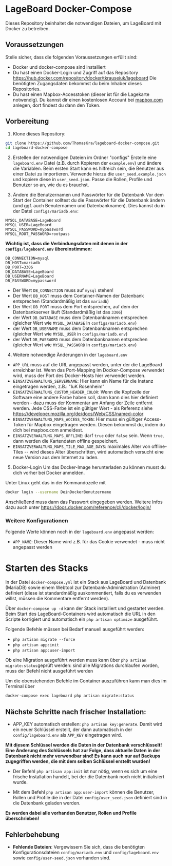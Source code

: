 # LageBoard Docker-Compose

Dieses Repository beinhaltet die notwendigen Dateien, um LageBoard mit Docker zu betreiben.

## Voraussetzungen

Stelle sicher, dass die folgenden Voraussetzungen erfüllt sind:

- Docker und docker-compose sind installiert
- Du hast einen Docker-Login und Zugriff auf das Repository https://hub.docker.com/repository/docker/tkrauseiuk/lageboard
  Die benötigten Zugangsdaten bekommst du beim Inhaber dieses Repositories.
- Du hast einen Mapbox-Accesstoken (dieser ist für die Lagekarte notwendig). Du kannst dir einen kostenlosen Account bei [mapbox.com](https://www.mapbox.com) anlegen, dort findest du dann den Token.

## Vorbereitung

1. Klone dieses Repository:
  ```bash
  git clone https://github.com/ThomasKra/lageboard-docker-compose.git
  cd lageboard-docker-compose
  ```

2. Erstellen der notwendigen Dateien im Ordner "configs"
  Erstelle eine `lageboard.env` Datei (z.B. durch Kopieren der `example.env`) und ändere die Variablen.
  Beim ersten Start kann es hilfreich sein, die Benutzer aus einer Datei zu importieren. Verwende hierzu die `user_seed.example.json` und kopiere diese in `user_seed.json`. Passe die Rollen, Profile und Benutzer so an, wie du es brauchst.

3. Ändere die Benutzernamen und Passwörter für die Datenbank
  Vor dem Start der Container solltest du die Passwörter für die Datenbank ändern (und ggf. auch Benuternamen und Datenbanknamen).
  Dies kannst du in der Datei `configs/mariadb.env`:
  ```env
MYSQL_DATABASE=LageBoard
MYSQL_USER=LageBoard
MYSQL_PASSWORD=mypassword
MYSQL_ROOT_PASSWORD=rootpass
  ```

**Wichtig ist, dass die Verbindungsdaten mit denen in der `configs/lageboard.env` übereinstimmen:**
```env
DB_CONNECTION=mysql
DB_HOST=mariadb
DB_PORT=3306
DB_DATABASE=LageBoard
DB_USERNAME=LageBoard
DB_PASSWORD=mypassword
```
- Der Wert `DB_CONNECTION` muss auf `mysql` stehen!
- Der Wert `DB_HOST` muss dem Container-Namen der Datenbank entsprechen (Standardmäßig ist das `mariadb`)
- Der Wert `DB_PORT` muss dem Port entsprechen, auf dem der Datenbankserver läuft (Standardmäßig ist das `3306`)
- der Wert `DB_DATABASE` muss dem Datenbanknamen entsprechen (gleicher Wert wie `MYSQL_DATABASE` in `configs/mariadb.env`)
- der Wert `DB_USERNAME` muss dem Datenbanknamen entsprechen (gleicher Wert wie `MYSQL_USER` in `configs/mariadb.env`)
- der Wert `DB_PASSWORD` muss dem Datenbanknamen entsprechen (gleicher Wert wie `MYSQL_PASSWORD` in `configs/mariadb.env`)

4. Weitere notwendige Änderungen in der `lageboard.env`
  - `APP_URL` muss auf die URL angepasst werden, unter der die LageBoard erreichbar ist. Wenn das Port-Mapping im Docker-Compose verwendet wird, muss der Port des Docker-Hosts hier verwendet werden.
  - `EINSATZVERWALTUNG_SERVERNAME`: Hier kann ein Name für die Instanz eingetragen werden, z.B.: "IuK Rosenheim"
  - `EINSATZVERWALTUNG_CUSTOM_HEADER_COLOR`: Wenn die Kopfzeile der Software eine andere Farbe haben soll, dann kann dies hier definiert werden - dazu muss der Kommentar am Anfang der Zeile entfernt werden. Jede CSS-Farbe ist ein gültiger Wert - als Referenz siehe https://developer.mozilla.org/de/docs/Web/CSS/named-color
  - `EINSATZVERWALTUNG_MAPS_ACCESS_TOKEN`: Hier muss ein gültiger Access-Token für Mapbox eingetragen werden. Diesen bekommst du, indem du dich bei mapbox.com anmeldest.
  - `EINSATZVERWALTUNG_MAPS_OFFLINE`: darf `true` oder `false` sein. Wenn `true`, dann werden die Kartendaten offline gespeichert.
  - `EINSATZVERWALTUNG_MAPS_TILE_MAX_AGE_DAYS`: maximales Alter von offline-Tiles -- wird dieses Alter überschritten, wird automatisch versucht eine neue Version aus dem Internet zu laden.
5. Docker-Login
  Um das Docker-Image herunterladen zu können musst du dich vorher bei Docker anmelden. 
  
  Unter Linux geht das in der Kommandozeile mit 
  ```bash
  docker login --username DeinDockerBenutzername
  ```
  Anschließend muss dann das Passwort eingegeben werden. Weitere Infos dazu auch unter https://docs.docker.com/reference/cli/docker/login/

### Weitere Konfigurationen
Folgende Werte können noch in der `lageboard.env` angepasst werden:
- `APP_NAME`: Dieser Name wird z.B. für das Cookie verwendet - muss nicht angepasst werden

# Starten des Stacks
In der Datei `docker-compose.yml` ist ein Stack aus LageBoard und Datenbank (MariaDB) sowie einem Webtool zur Datenbank-Administration (Adminer) definiert (diese ist standardmäßig auskommentiert, falls du es verwenden willst, müssen die Kommentare entfernt werden).

Über `docker-compose up -d` kann der Stack installiert und gestartet werden.
Beim Start des LageBoard-Containers wird automatisch die URL in den Scripte korrigiert und automatisch ein `php artisan optimize` ausgeführt.

Folgende Befehle müssen bei Bedarf manuell ausgeführt werden:
- `php artisan migrate --force`
- `php artisan app:init`
- `php artisan app:user-import`

Ob eine Migration ausgeführt werden muss kann über `php artisan migrate:status`geprüft werden: sind alle Migrations durchlaufen worden, muss der Befehl nicht ausgeführt werden

Um die obenstehenden Befehle im Container auszuführen kann man dies im Terminal über 
```bash
docker-compose exec lageboard php artisan migrate:status
```
## Nächste Schritte nach frischer Installation:
- APP_KEY automatisch erstellen: `php artisan key:generate`. Damit wird ein neuer Schlüssel erstellt, der dann automatisch in der `config/lageboard.env` als `APP_KEY` eingetragen wird. 

**Mit diesem Schlüssel werden die Daten in der Datenbank verschlüsselt! Eine Änderung des Schlüssels hat zur Folge, dass aktuelle Daten in der Datenbank nicht mehr verwendbar sind! Es kann auch nur auf Backups zugegriffen werden, die mit dem selben Schlüssel erstellt wurden!**

- Der Befehl `php artisan app:init` ist nur nötig, wenn es sich um eine frische Installation handelt, bei der die Datenbank noch nicht initialisiert wurde.

- Mit dem Befehl `php artisan app:user-import` können die Benutzer, Rollen und Profile die in der Datei `config/user_seed.json` definiert sind in die Datenbank geladen werden.

**Es werden dabei alle vorhanden Benutzer, Rollen und Profile überschrieben!**

## Fehlerbehebung
- **Fehlende Dateien**: Vergewissern Sie sich, dass die benötigten Konfigurationsdateien `config/mariadb.env` und `config/lageboard.env` sowie `config/user-seed.json` vorhanden sind.
